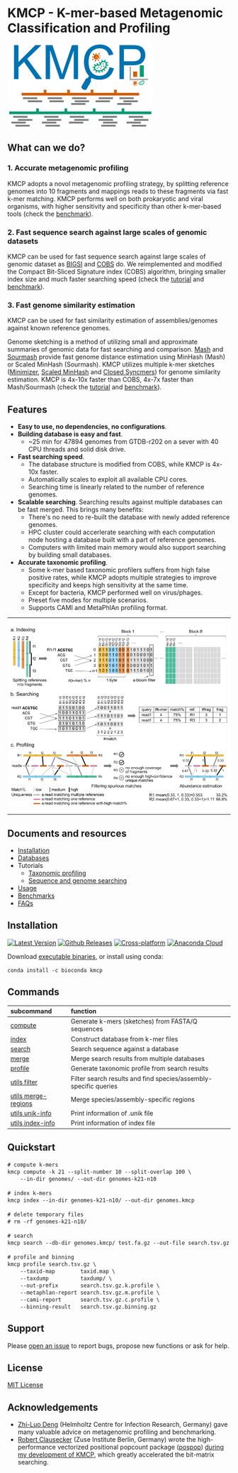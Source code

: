 # KMCP - K-mer-based Metagenomic Classification and Profiling

![](kmcp-logo.png)

## What can we do?

### 1. Accurate metagenomic profiling

KMCP adopts a novol metagenomic profiling strategy,
by splitting reference genomes into 10 fragments and mappings reads to these
fragments via fast k-mer matching.
KMCP performs well on both prokaryotic and viral organisms, with higher
sensitivity and specificity than other k-mer-based tools
(check the [benchmark](https://bioinf.shenwei.me/kmcp/benchmark/profiling)).

### 2. Fast sequence search against large scales of genomic datasets

KMCP can be used for fast sequence search against large scales of genomic dataset
as [BIGSI](https://github.com/Phelimb/BIGSI) and [COBS](https://github.com/bingmann/cobs) do.
We reimplemented and modified the Compact Bit-Sliced Signature index (COBS) algorithm,
bringing smaller index size and much faster searching speed
 (check the [tutorial](https://bioinf.shenwei.me/kmcp/tutorial/searching) and [benchmark](https://bioinf.shenwei.me/kmcp/benchmark/searching)).
 
### 3. Fast genome similarity estimation

KMCP can be used for fast similarity estimation of assemblies/genomes against known reference genomes.

Genome sketching is a method of utilizing small and approximate summaries of
genomic data for fast searching and comparison.
[Mash](https://github.com/marbl/Mash) and [Sourmash](https://github.com/sourmash-bio/sourmash)
provide fast genome distance estimation using MinHash (Mash) or Scaled MinHash (Sourmash).
KMCP utilizes multiple k-mer sketches 
([Minimizer](https://academic.oup.com/bioinformatics/article/20/18/3363/202143), 
[Scaled MinHash](https://f1000research.com/articles/8-1006) and
[Closed Syncmers](https://peerj.com/articles/10805/)) for genome similarity estimation.
KMCP is 4x-10x faster than COBS, 4x-7x faster than Mash/Sourmash
 (check the [tutorial](https://bioinf.shenwei.me/kmcp/tutorial/searching) and [benchmark](https://bioinf.shenwei.me/kmcp/benchmark/searching)).


## Features

- **Easy to use, no dependencies, no configurations**.
- **Building database is easy and fast**.
    - ~25 min for 47894 genomes from GTDB-r202 on a sever with 40 CPU threads and solid disk drive.
- **Fast searching speed**.
    - The database structure is modified from COBS, while KMCP is 4x-10x faster.
    - Automatically scales to exploit all available CPU cores.
    - Searching time is linearly related to the number of reference genomes.
- **Scalable searching**. Searching results against multiple databases can be fast merged.
    This brings many benefits:
    - There's no need to re-built the database with newly added reference genomes. 
    - HPC cluster could accerlerate searching with each computation node hosting a database built with a part of reference genomes.
    - Computers with limited main memory would also support searching by building small databases.
- **Accurate taxonomic profiling**. 
    - Some k-mer based taxonomic profilers suffers from high false positive rates,
      while KMCP adopts multiple strategies to improve specificity and keeps high sensitivity at the same time.
    - Except for bacteria, KMCP performed well on virus/phages.
    - Preset five modes for multiple scenarios.
    - Supports CAMI and MetaPhlAn profiling format.
    
<hr/>
    
<img src="kmcp.png" alt="" width="800"/>

<hr/>

## Documents and resources

- [Installation](https://bioinf.shenwei.me/kmcp/download)
- [Databases](https://bioinf.shenwei.me/kmcp/database)
- Tutorials
    - [Taxonomic profiling](https://bioinf.shenwei.me/kmcp/tutorial/profiling)
    - [Sequence and genome searching](https://bioinf.shenwei.me/kmcp/tutorial/searching)
- [Usage](https://bioinf.shenwei.me/kmcp/usage)
- [Benchmarks](https://bioinf.shenwei.me/kmcp/benchmark)
- [FAQs](https://bioinf.shenwei.me/kmcp/faq)


## Installation

[![Latest Version](https://img.shields.io/github/release/shenwei356/kmcp.svg?style=flat?maxAge=86400)](https://github.com/shenwei356/kmcp/releases)
[![Github Releases](https://img.shields.io/github/downloads/shenwei356/kmcp/latest/total.svg?maxAge=3600)](http://bioinf.shenwei.me/kmcp/download/)
[![Cross-platform](https://img.shields.io/badge/platform-any-ec2eb4.svg?style=flat)](http://bioinf.shenwei.me/kmcp/download/)
[![Anaconda Cloud](https://anaconda.org/bioconda/kmcp/badges/version.svg)](https://anaconda.org/bioconda/kmcp)

Download [executable binaries](https://github.com/shenwei356/kmcp/releases),
or install using conda:

    conda install -c bioconda kmcp

## Commands

|subcommand                                                                |function                                                        |
|:-------------------------------------------------------------------------|:---------------------------------------------------------------|
|[compute](https://bioinf.shenwei.me/kmcp/usage/#compute)                  |Generate k-mers (sketches) from FASTA/Q sequences               |
|[index](https://bioinf.shenwei.me/kmcp/usage/#index)                      |Construct database from k-mer files                             |
|[search](https://bioinf.shenwei.me/kmcp/usage/#search)                    |Search sequence against a database                              |
|[merge](https://bioinf.shenwei.me/kmcp/usage/#merge)                      |Merge search results from multiple databases                    |
|[profile](https://bioinf.shenwei.me/kmcp/usage/#profile)                  |Generate taxonomic profile from search results                  |
|[utils filter](https://bioinf.shenwei.me/kmcp/usage/#filter)              |Filter search results and find species/assembly-specific queries|
|[utils merge-regions](https://bioinf.shenwei.me/kmcp/usage/#merge-regions)|Merge species/assembly-specific regions                         |
|[utils unik-info](https://bioinf.shenwei.me/kmcp/usage/#unik-info)        |Print information of .unik file                                 |
|[utils index-info](https://bioinf.shenwei.me/kmcp/usage/#index-info)      |Print information of index file                                 |

## Quickstart

    # compute k-mers
    kmcp compute -k 21 --split-number 10 --split-overlap 100 \
        --in-dir genomes/ --out-dir genomes-k21-n10

    # index k-mers
    kmcp index --in-dir genomes-k21-n10/ --out-dir genomes.kmcp
    
    # delete temporary files
    # rm -rf genomes-k21-n10/
    
    # search    
    kmcp search --db-dir genomes.kmcp/ test.fa.gz --out-file search.tsv.gz

    # profile and binning
    kmcp profile search.tsv.gz \
        --taxid-map        taxid.map \
        --taxdump          taxdump/ \
        --out-prefix       search.tsv.gz.k.profile \
        --metaphlan-report search.tsv.gz.m.profile \
        --cami-report      search.tsv.gz.c.profile \
        --binning-result   search.tsv.gz.binning.gz

## Support

Please [open an issue](https://github.com/shenwei356/kmcp/issues) to report bugs,
propose new functions or ask for help.

## License

[MIT License](https://github.com/shenwei356/kmcp/blob/master/LICENSE)

## Acknowledgements

- [Zhi-Luo Deng](https://dawnmy.github.io/CV/) (Helmholtz Centre for Infection Research, Germany)
  gave many valuable advice on metagenomic profiling and benchmarking.
- [Robert Clausecker](https://github.com/clausecker/) (Zuse Institute Berlin, Germany)
  wrote the high-performance vectorized positional popcount package 
  ([pospop](https://github.com/clausecker/pospop)) 
  [during my development of KMCP](https://stackoverflow.com/questions/63248047/),
  which greatly accelerated the bit-matrix searching.
